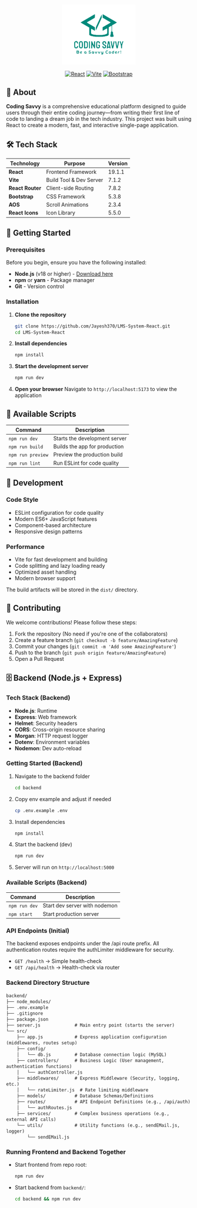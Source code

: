 <div align="center">
  <img src="https://raw.githubusercontent.com/Jayesh370/LMS-System-React/main/frontend/public/assets/Final_Logo.png" alt="Coding Savvy Logo" width="200"/>

  
  [![React](https://img.shields.io/badge/React-19.1.1-61DAFB?style=for-the-badge&logo=react&logoColor=white)](https://reactjs.org/)
  [![Vite](https://img.shields.io/badge/Vite-7.1.2-646CFF?style=for-the-badge&logo=vite&logoColor=white)](https://vitejs.dev/)
  [![Bootstrap](https://img.shields.io/badge/Bootstrap-5.3.8-7952B3?style=for-the-badge&logo=bootstrap&logoColor=white)](https://getbootstrap.com/)
</div>

## 📖 About

**Coding Savvy** is a comprehensive educational platform designed to guide users through their entire coding journey—from writing their first line of code to landing a dream job in the tech industry. This project was built using React to create a modern, fast, and interactive single-page application.


## 🛠️ Tech Stack

| Technology | Purpose | Version |
|------------|---------|---------|
| **React** | Frontend Framework | 19.1.1 |
| **Vite** | Build Tool & Dev Server | 7.1.2 |
| **React Router** | Client-side Routing | 7.8.2 |
| **Bootstrap** | CSS Framework | 5.3.8 |
| **AOS** | Scroll Animations | 2.3.4 |
| **React Icons** | Icon Library | 5.5.0 |

## 🚀 Getting Started

### Prerequisites

Before you begin, ensure you have the following installed:

- **Node.js** (v18 or higher) - [Download here](https://nodejs.org/)
- **npm** or **yarn** - Package manager
- **Git** - Version control

### Installation

1. **Clone the repository**
   ```bash
   git clone https://github.com/Jayesh370/LMS-System-React.git
   cd LMS-System-React
   ```

2. **Install dependencies**
   ```bash
   npm install
   ```

3. **Start the development server**
   ```bash
   npm run dev
   ```

4. **Open your browser**
   Navigate to `http://localhost:5173` to view the application

## 📜 Available Scripts

| Command | Description |
|---------|-------------|
| `npm run dev` | Starts the development server |
| `npm run build` | Builds the app for production |
| `npm run preview` | Preview the production build |
| `npm run lint` | Run ESLint for code quality |


## 🔧 Development

### Code Style
- ESLint configuration for code quality
- Modern ES6+ JavaScript features
- Component-based architecture
- Responsive design patterns

### Performance
- Vite for fast development and building
- Code splitting and lazy loading ready
- Optimized asset handling
- Modern browser support

The build artifacts will be stored in the `dist/` directory.

## 🤝 Contributing

We welcome contributions! Please follow these steps:

1. Fork the repository (No need if you're one of the collaborators)
2. Create a feature branch (`git checkout -b feature/AmazingFeature`)
3. Commit your changes (`git commit -m 'Add some AmazingFeature'`)
4. Push to the branch (`git push origin feature/AmazingFeature`)
5. Open a Pull Request

## 🗄️ Backend (Node.js + Express)

### Tech Stack (Backend)
- **Node.js**: Runtime
- **Express**: Web framework
- **Helmet**: Security headers
- **CORS**: Cross-origin resource sharing
- **Morgan**: HTTP request logger
- **Dotenv**: Environment variables
- **Nodemon**: Dev auto-reload

### Getting Started (Backend)
1. Navigate to the backend folder
   ```bash
   cd backend
   ```
2. Copy env example and adjust if needed
   ```bash
   cp .env.example .env
   ```
3. Install dependencies
   ```bash
   npm install
   ```
4. Start the backend (dev)
   ```bash
   npm run dev
   ```
5. Server will run on `http://localhost:5000`

### Available Scripts (Backend)
| Command | Description |
|---------|-------------|
| `npm run dev` | Start dev server with nodemon |
| `npm start` | Start production server |

### API Endpoints (Initial)
The backend exposes endpoints under the /api route prefix. All authentication routes require the authLimiter middleware for security.
- `GET /health` → Simple health-check
- `GET /api/health` → Health-check via router

### Backend Directory Structure
```
backend/
├── node_modules/
├── .env.example
├── .gitignore
├── package.json
├── server.js             # Main entry point (starts the server)
└── src/
    ├── app.js            # Express application configuration (middlewares, routes setup)
    ├── config/
    │   └── db.js         # Database connection logic (MySQL)
    ├── controllers/      # Business Logic (User management, authentication functions)
    │   └── authController.js
    ├── middlewares/      # Express Middleware (Security, logging, etc.)
    │   └── rateLimiter.js  # Rate limiting middleware
    ├── models/           # Database Schemas/Definitions
    ├── routes/           # API Endpoint Definitions (e.g., /api/auth)
    │   └── authRoutes.js
    ├── services/         # Complex business operations (e.g., external API calls)
    └── utils/            # Utility functions (e.g., sendEMail.js, logger)
        └── sendEMail.js
```

### Running Frontend and Backend Together
- Start frontend from repo root:
  ```bash
  npm run dev
  ```
- Start backend from `backend/`:
  ```bash
  cd backend && npm run dev
  ```


